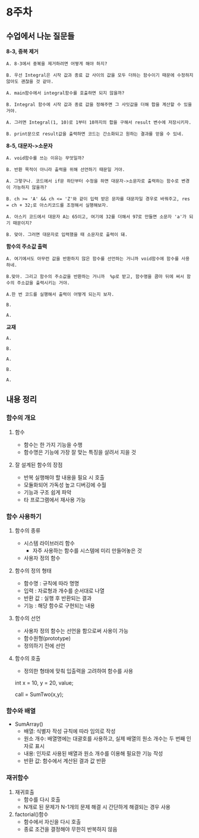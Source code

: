 # 8주차

## **수업에서 나눈 질문들**
**8-3, 중복 제거**

    A. 8-3에서 중복을 제거하려면 어떻게 해야 하지?

    B. 우선 Integral은 시작 값과 종료 값 사이의 값을 모두 더하는 함수이기 때문에 수정하지 않아도 괜찮을 것 같아.
    
    A. main함수에서 integral함수를 호출하면 되지 않을까? 
    
    B. Integral 함수에 시작 값과 종료 값을 정해주면 그 사잇값을 더해 합을 계산할 수 있을 거야.

    A. 그러면 Integral(1, 10)로 1부터 10까지의 합을 구해서 result 변수에 저장시키자. 
    
    B. print문으로 result값을 출력하면 코드는 간소화되고 원하는 결과를 얻을 수 있네.

    
**8-5, 대문자->소문자**

    A. void함수를 쓰는 이유는 무엇일까? 

    B. 반환 목적이 아니라 출력을 위해 선언하기 때문일 거야. 
    
    A. 그렇구나. 코드에서 if문 하단부터 수정을 하면 대문자->소문자로 출력하는 함수로 변경이 가능하지 않을까? 
    
    B. ch >= 'A' && ch <= 'Z'와 같이 입력 받은 문자를 대문자일 경우로 바꿔주고, res = ch + 32;로 아스키코드를 조정해서 실행해보자. 
    
    A. 아스키 코드에서 대문자 A는 65이고, 여기에 32를 더해서 97로 만들면 소문자 'a'가 되기 때문이지? 

    B. 맞아. 그러면 대문자로 입력했을 때 소문자로 출력이 돼.


**함수의 주소값 출력**

    A. 여기에서도 아무런 값을 반환하지 않은 함수를 선언하는 거니까 void함수에 함수를 사용하네.  
    
    B.맞아. 그리고 함수의 주소값을 반환하는 거니까  %p로 받고, 함수명을 콤마 뒤에 써서 함수의 주소값을 출력시키는 거야.  
    
    A.한 번 코드를 실행해서 출력이 어떻게 되는지 보자.
    
    B.
    
    A.

    
**교재**

    A.
    
    B.
    
    A.
    
    B.
    
    A.
    

## **내용 정리**
### 함수의 개요

1. 함수
    - 함수는 한 가지 기능을 수행
    - 함수명은 기능에 가장 잘 맞는 특징을 살려서 지을 것

2. 잘 설계된 함수의 장점
    - 반복 실행해야 할 내용을 필요 시 호출
    - 모듈화되어 가독성 높고 디버깅에 수월
    - 기능과 구조 쉽게 파악
    - 타 프로그램에서 재사용 가능
    

### 함수 사용하기

1. 함수의 종류
    - 시스템 라이브러리 함수
        - 자주 사용하는 함수를 시스템에 미리 만들어놓은 것
    - 사용자 정의 함수

2. 함수의 정의 형태
    - 함수명 : 규칙에 따라 명명
    - 입력 : 자료형과 개수를 순서대로 나열
    - 반환 값 : 실행 후 반환되는 결과
    - 기능 : 해당 함수로 구현되는 내용

3. 함수의 선언 
    - 사용자 정의 함수는 선언을 함으로써 사용이 가능
    - 함수원형(prototype)
    - 정의하기 전에 선언

4. 함수의 호출
    - 정의한 형태에 맞춰 입출력을 고려하여 함수를 사용
    
    int x = 10, y = 20, value;
    
    call = SumTwo(x,y);
    

### 함수와 배열

- SumArray()
    - 배열: 식별자 작성 규칙에 따라 임의로 작성
    - 원소 개수: 배열명에는 대괄호를 사용하고, 실제 배열의 원소 개수는 두 번째 인자로 표시
    - 내용: 인자로 사용된 배열과 원소 개수를 이용해 필요한 기능 작성
    - 반환 값: 함수에서 계산된 결과 값 반환

### 재귀함수

1. 재귀호출
    - 함수를 다시 호출
    - N개로 된 문제가 N-1개의 문제 해결 시 간단하게 해결되는 경우 사용
2. factorial()함수
    - 함수에서 자신을 다시 호출
    - 종료 조건을 결정해야 무한히 반복하지 않음

